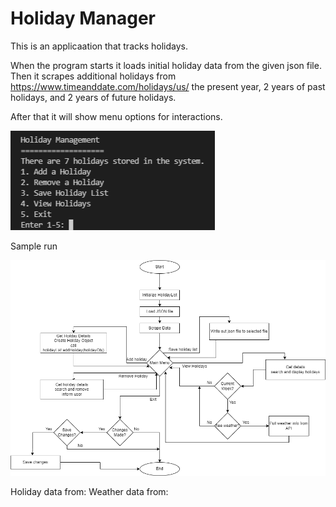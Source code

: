 # Holiday Manager
This is an applicaation that tracks holidays.

When the program starts it loads initial holiday data from the given json file.
Then it scrapes additional holidays from https://www.timeanddate.com/holidays/us/ the present year, 2 years of past holidays, and 2 years of future holidays.


After that it will show menu options for interactions.

![main menu](./main_menu.png)

Sample run



















![Flowchart](./flowchart.png)


Holiday data from: 
Weather data from: 
